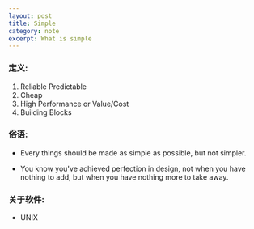 ```yaml
---
layout: post
title: Simple
category: note
excerpt: What is simple
---
```


### 定义:

1. Reliable Predictable
2. Cheap
3. High Performance or Value/Cost
4. Building Blocks

### 俗语:

* Every things should be made as simple as possible, but not simpler.

* You know you've achieved perfection in design, not when you have nothing to add, but when you have nothing more to take away.


### 关于软件:

* UNIX
